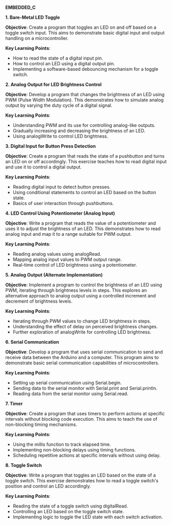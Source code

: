 **EMBEDDED_C**


**1\. Bare-Metal LED Toggle**

**Objective**: Create a program that toggles an LED on and off based on a toggle switch input. This aims to demonstrate basic digital input and output handling on a microcontroller.

**Key Learning Points**:

- How to read the state of a digital input pin.
- How to control an LED using a digital output pin.
- Implementing a software-based debouncing mechanism for a toggle switch.

**2\. Analog Output for LED Brightness Control**

**Objective**: Develop a program that changes the brightness of an LED using PWM (Pulse Width Modulation). This demonstrates how to simulate analog output by varying the duty cycle of a digital signal.

**Key Learning Points**:

- Understanding PWM and its use for controlling analog-like outputs.
- Gradually increasing and decreasing the brightness of an LED.
- Using analogWrite to control LED brightness.

**3\. Digital Input for Button Press Detection**

**Objective**: Create a program that reads the state of a pushbutton and turns an LED on or off accordingly. This exercise teaches how to read digital input and use it to control a digital output.

**Key Learning Points**:

- Reading digital input to detect button presses.
- Using conditional statements to control an LED based on the button state.
- Basics of user interaction through pushbuttons.

**4\. LED Control Using Potentiometer (Analog Input)**

**Objective**: Write a program that reads the value of a potentiometer and uses it to adjust the brightness of an LED. This demonstrates how to read analog input and map it to a range suitable for PWM output.

**Key Learning Points**:

- Reading analog values using analogRead.
- Mapping analog input values to PWM output range.
- Real-time control of LED brightness using a potentiometer.

**5\. Analog Output (Alternate Implementation)**

**Objective**: Implement a program to control the brightness of an LED using PWM, iterating through brightness levels in steps. This explores an alternative approach to analog output using a controlled increment and decrement of brightness levels.

**Key Learning Points**:

- Iterating through PWM values to change LED brightness in steps.
- Understanding the effect of delay on perceived brightness changes.
- Further exploration of analogWrite for controlling LED brightness.

**6\. Serial Communication**

**Objective**: Develop a program that uses serial communication to send and receive data between the Arduino and a computer. This program aims to demonstrate basic serial communication capabilities of microcontrollers.

**Key Learning Points**:

- Setting up serial communication using Serial.begin.
- Sending data to the serial monitor with Serial.print and Serial.println.
- Reading data from the serial monitor using Serial.read.

**7\. Timer**

**Objective**: Create a program that uses timers to perform actions at specific intervals without blocking code execution. This aims to teach the use of non-blocking timing mechanisms.

**Key Learning Points**:

- Using the millis function to track elapsed time.
- Implementing non-blocking delays using timing functions.
- Scheduling repetitive actions at specific intervals without using delay.

**8\. Toggle Switch**

**Objective**: Write a program that toggles an LED based on the state of a toggle switch. This exercise demonstrates how to read a toggle switch's position and control an LED accordingly.

**Key Learning Points**:

- Reading the state of a toggle switch using digitalRead.
- Controlling an LED based on the toggle switch state.
- Implementing logic to toggle the LED state with each switch activation.
